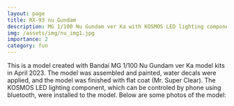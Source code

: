 ```yaml
---
layout: page
title: RX-93 nu Gundam
description: MG 1/100 Nu Gundam ver Ka with KOSMOS LED lighting component
img: /assets/img/nu_img1.jpg
importance: 2
category: fun
---
```


This is a model created with Bandai MG 1/100 Nu Gundam ver Ka model kits in April 2023. The model was assembled and painted, water decals were applied, and the model was finished with flat coat (Mr. Super Clear). The KOSMOS LED lighting component, which can be controled by phone using bluetooth, were installed to the model. Below are some photos of the model:

<div class="row">
    <div class="col-sm mt-3 mt-md-0">
        <img class="img-fluid rounded z-depth-1" src="{{ '/assets/img/nu_img2.jpg' | relative_url }}" alt="" title=""/>
    </div>
    <div class="col-sm mt-3 mt-md-0">
        <img class="img-fluid rounded z-depth-1" src="{{ '/assets/img/nu_img3.jpg' | relative_url }}" alt="" title=""/>
    </div>
    <div class="col-sm mt-3 mt-md-0">
        <img class="img-fluid rounded z-depth-1" src="{{ '/assets/img/nu_img4.jpg' | relative_url }}" alt="" title=""/>
    </div>
</div>

